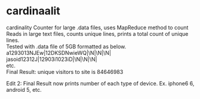 # cardinaalit  
cardinality Counter for large .data files, uses MapReduce method to count  
Reads in large text files, counts unique lines, prints a total count of unique lines.   
Tested with .data file of 5GB formatted as below.  
a1293013NJEw|12DKSDNwieWQ|\N|\N|\N|  
jasoid12312J|12903i1023iD|\N|\N|\N|  
etc.   
Final Result: 
unique visitors to site is 84646983

Edit 2: 
Final Result now prints number of each type of device. Ex. iphone6 6, android 5, etc.

